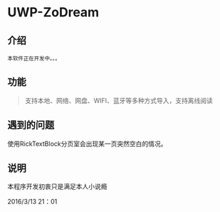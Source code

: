 # UWP-ZoDream

## 介绍

    本软件正在开发中。。。

## 功能

> 支持本地、网络、网盘、WIFI、蓝牙等多种方式导入，支持离线阅读

## 遇到的问题

使用RickTextBlock分页室会出现某一页突然空白的情况。

## 说明

本程序开发初衷只是满足本人小说瘾

2016/3/13 21：01
